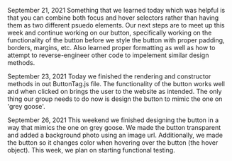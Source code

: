 September 21, 2021
  Something that we learned today which was helpful is that you can combine both focus and hover selectors rather than having them as two different psuedo elements. Our next steps are to meet up this week and continue working on our button, specifically working on the functionality of the button before we style the button with proper padding, borders, margins, etc.
Also learned proper formatting as well as how to attempt to reverse-engineer other code to impelement similar design methods.

September 23, 2021
  Today we finished the rendering and constructor methods in out ButtonTag.js file. The functionality of the button works well and when clicked on brings the user to the website as intended. The only thing our group needs to do now is design the button to mimic the one on 'grey goose'.

September 26, 2021
  This weekend we finished designing the button in a way that mimics the one on grey goose. We made the button transparent and added a background photo using an image url. Additionally, we made the button so it changes color when hovering over the button (the hover object). This week, we plan on starting functional testing.
